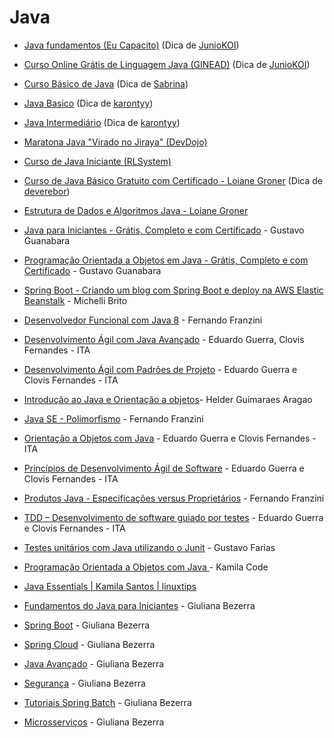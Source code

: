 # Java

- [Java fundamentos (Eu Capacito)](https://www.eucapacito.com.br/curso-ec/java-fundamentos/)
  (Dica de [JunioKOI](https://github.com/Juniokoi))

- [Curso Online Grátis de Linguagem Java (GINEAD)](https://www.ginead.com.br/curso/curso-gratuito-de-linguagem-java)
  (Dica de [JunioKOI](https://github.com/Juniokoi))

- [Curso Básico de Java](https://www.learncafe.com/cursos/curso-basico-de-java)
  (Dica de [Sabrina](https://github.com/sanaderer))

- [Java Basico](https://loiane.training/curso/java-basico) (Dica de
  [karontyy](https://github.com/karontyy))

- [Java Intermediário](https://loiane.training/curso/java-intermediario)
  (Dica de [karontyy](https://github.com/karontyy))

- [Maratona Java "Virado no Jiraya" (DevDojo)](https://www.youtube.com/watch?v=VKjFuX91G5Q&list=PL62G310vn6nFIsOCC0H-C2infYgwm8SWW&ab_channel=DevDojo)

- [Curso de Java Iniciante (RLSystem)](https://www.rlsystem.com.br/curso-java-gratis/)

- [Curso de Java Básico Gratuito com Certificado - Loiane Groner](https://www.youtube.com/playlist?list=PLGxZ4Rq3BOBq0KXHsp5J3PxyFaBIXVs3r)
(Dica de [deverebor](https://github.com/deverebor))

- [Estrutura de Dados e Algoritmos Java - Loiane Groner](https://www.youtube.com/watch?v=N3K8PjFOhy4&list=PLGxZ4Rq3BOBrgumpzz-l8kFMw2DLERdxi)

- [Java para Iniciantes - Grátis, Completo e com Certificado](https://www.youtube.com/playlist?list=PLHz_AreHm4dkI2ZdjTwZA4mPMxWTfNSpR) - Gustavo Guanabara 

- [Programação Orientada a Objetos em Java - Grátis, Completo e com Certificado](https://www.youtube.com/playlist?list=PLHz_AreHm4dkqe2aR0tQK74m8SFe-aGsY) - Gustavo Guanabara

- [Spring Boot - Criando um blog com Spring Boot e deploy na AWS Elastic Beanstalk](https://www.youtube.com/playlist?list=PL8iIphQOyG-AdKMQWtt1bqdVm8QUnX7_S) - Michelli Brito 

-  [Desenvolvedor Funcional com Java 8](https://www.udemy.com/desenvolvedor-funcional-com-java-8/) - Fernando Franzini

- [Desenvolvimento Ágil com Java Avançado](https://www.coursera.org/learn/desenvolvimento-agil-com-java-avancado) - Eduardo Guerra, Clovis Fernandes - ITA

- [Desenvolvimento Ágil com Padrões de Projeto](https://www.coursera.org/learn/desenvolvimento-agil-com-padroes-de-projeto) - Eduardo Guerra e Clovis Fernandes - ITA

- [Introdução ao Java e Orientação a objetos](https://www.udemy.com/introducao-ao-java-e-orientacao-a-objetos/)- Helder Guimaraes Aragao

- [Java SE - Polimorfismo](https://www.udemy.com/java-se-polimorfismo/) - Fernando Franzini

- [Orientação a Objetos com Java](https://www.coursera.org/learn/orientacao-a-objetos-com-java) - Eduardo Guerra e Clovis Fernandes - ITA

- [Princípios de Desenvolvimento Ágil de Software](https://www.coursera.org/learn/principios-de-desenvolvimento-agil-de-software) - Eduardo Guerra e Clovis Fernandes - ITA

- [Produtos Java - Especificações versus Proprietários](https://www.udemy.com/produtos-java-especificacoes-versus-proprietarios/) - Fernando Franzini

- [TDD – Desenvolvimento de software guiado por testes](https://www.coursera.org/learn/tdd-desenvolvimento-de-software-guiado-por-testes) - Eduardo Guerra e Clovis Fernandes - ITA

- [Testes unitários com Java utilizando o Junit](https://www.udemy.com/testes-unidade-automaticos-software-junit/) - Gustavo Farias

- [Programação Orientada a Objetos com Java ](https://www.youtube.com/watch?v=zHPx0vyFMOI&list=PL_pqVN-1MnwNhaNktj8ukfX9yfjWFf7S-) - Kamila Code

- [Java Essentials | Kamila Santos | linuxtips](https://www.linuxtips.io/course/java-essentials)

- [Fundamentos do Java para Iniciantes](https://www.youtube.com/playlist?list=PLiFLtuN04BS2GSi8Q-haYkRy8KEv6Grvf) - Giuliana Bezerra

- [Spring Boot](https://www.youtube.com/playlist?list=PLiFLtuN04BS0ENOAIL2NiqNNV0FmUKZH-) - Giuliana Bezerra

- [Spring Cloud](https://www.youtube.com/playlist?list=PLiFLtuN04BS1rAjaXCPIytXBHDP2h3Vk3) - Giuliana Bezerra

- [Java Avançado](https://www.youtube.com/playlist?list=PLiFLtuN04BS2bWB9UcIrun35kV080KoKU) - Giuliana Bezerra

- [Segurança](https://www.youtube.com/playlist?list=PLiFLtuN04BS3HEUPiEpKPv-n1Nhjm5RKQ) - Giuliana Bezerra

- [Tutoriais Spring Batch](https://www.youtube.com/playlist?list=PLiFLtuN04BS07Yw7rnoz1ytWCLu8yteVv) - Giuliana Bezerra

- [Microsserviços](https://www.youtube.com/playlist?list=PLiFLtuN04BS2pgvdO2W7s6HEGhNojtk0F) - Giuliana Bezerra